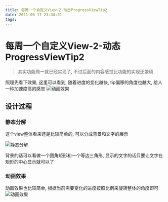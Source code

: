 ```yaml
---
title: 每周一个自定义View-2-动态ProgressViewTip2
date: 2021-06-17 21:34:51
tags:
---
```


# 每周一个自定义View-2-动态ProgressViewTip2

> 其实功能周一就已经实现了, 不过后面的内容感觉比功能的实现还繁琐

照理先看下效果, 这里可以看到, 随着进度的变化越快, tip偏移的角度也越大, 给人一种加速度高的感觉
![动画效果](https://update-image.oss-cn-shanghai.aliyuncs.com/image/20210617215220.gif)


## 设计过程
### 静态分解
这个view整体看来还是比较简单的, 可以分成背景和文字的展示

![静态分解](https://update-image.oss-cn-shanghai.aliyuncs.com/image/20210617220232.gif)

背景的话可以看做一个圆角矩形和一个等边三角形, 显示的文字的话只要让文字在矩形的中心显示就可以了

### 动画效果
动画效果也比较简单, 根据当前需要变化的进度按照比例来旋转整体的角度即可
![动画效果](https://update-image.oss-cn-shanghai.aliyuncs.com/image/20210617221840.gif)


### 